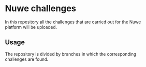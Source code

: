 # Nuwe challenges 
In this repository all the challenges that are carried out for the Nuwe platform will be uploaded.

## Usage
The repository is divided by branches in which the corresponding challenges are found.


